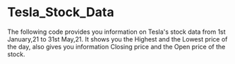 # Tesla_Stock_Data
The following code provides you information on Tesla's stock data from 1st January,21 to 31st May,21.
It shows you the Highest and the Lowest price of the day, also gives you information Closing price and the Open price of the stock.
